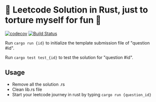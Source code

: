 # 🦀 Leetcode Solution in Rust, just to torture myself for fun 🤪

[![codecov](https://codecov.io/gh/ben1009/leetcode-rust/branch/master/graph/badge.svg)](https://codecov.io/gh/ben1009/leetcode-rust)
[![Build Status](https://github.com/ben1009/leetcode-rust/workflows/check/badge.svg)](https://github.com/ben1009/leetcode-rust/actions?query=workflow:check)

Run `cargo run {id}` to initialize the template submission file of "question #id".

Run `cargo test test_{id}` to test the solution for "question #id".

## Usage

- Remove all the solution .rs
- Clean lib.rs file
- Start your leetcode journey in rust by typing `cargo run {question_id}`
